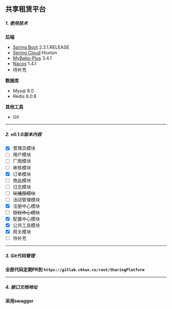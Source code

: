 ## 共享租赁平台

##### 1. 使用技术

**后端**

  - [Spring Boot]  2.3.1.RELEASE
  - [Spring Cloud] Hoxton
  - [MyBatis-Plus] 3.4.1
  - [Nacos] 1.4.1
  - 待补充

**数据库**

  - Mysql 8.0
  - Redis 6.0.8

**其他工具**

  - Git

------

##### 2.  v0.1.0版本内容
- [x] 管理员模块
- [ ] 用户模块
- [ ] 厂商模块
- [ ] 审核模块
- [x] 订单模块
- [ ] 商品模块
- [ ] 日志模块
- [ ] ~~轮播图模块~~
- [ ] 活动管理模块
- [x] 注册中心模块
- [ ] ~~授权中心模块~~
- [x] 配置中心模块
- [x] 公共工具模块
- [x] 网关模块
- [ ] 待补充

------

##### 3. Git代码管理

**全部代码定期PR到  `https://gitlab.ckhun.co/root/SharingPlatform`**

------

##### 4. 接口文档地址

**采用swagger**






[Spring Boot]: https://spring.io/projects/spring-boot	"2.3.1.RELEASE"
[Spring Cloud]: https://spring.io/projects/spring-cloud	"Hoxton"
[MyBatis-Plus]: https://baomidou.com/	"3.0"
[Redis]: https://redis.io/	"6.0.8"
[Nacos]: https://nacos.io/en-us/index.html    "1.4.1"